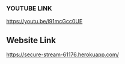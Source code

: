 ### YOUTUBE LINK

https://youtu.be/l91mcGcc0UE

## Website Link

https://secure-stream-61176.herokuapp.com/
